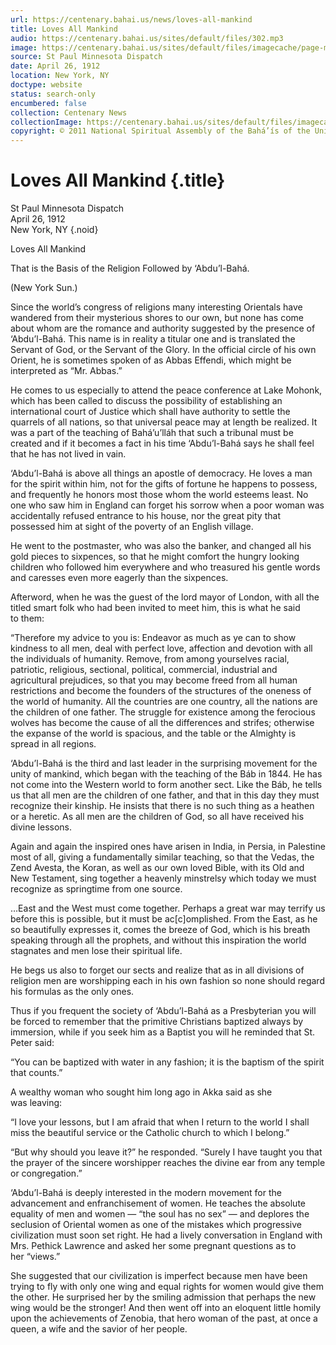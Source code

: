 ```yaml
---
url: https://centenary.bahai.us/news/loves-all-mankind
title: Loves All Mankind
audio: https://centenary.bahai.us/sites/default/files/302.mp3
image: https://centenary.bahai.us/sites/default/files/imagecache/page-main-image/images/press_clippings/04-26-1912%20St%20Paul%20MN%20D%20-%20Loves%20All%20Mankind%20-%20Dispatch%28E%29.png
source: St Paul Minnesota Dispatch
date: April 26, 1912
location: New York, NY
doctype: website
status: search-only
encumbered: false
collection: Centenary News
collectionImage: https://centenary.bahai.us/sites/default/files/imagecache/theme-image/main_image/abdulbaha-overview-small_0.jpg
copyright: © 2011 National Spiritual Assembly of the Bahá’ís of the United States
---
```



# Loves All Mankind {.title}

St Paul Minnesota Dispatch  
April 26, 1912  
New York, NY
{.noid}  



Loves All Mankind

That is the Basis of the Religion Followed by ‘Abdu’l-Bahá.

(New York Sun.)

Since the world’s congress of religions many interesting Orientals have wandered from their mysterious shores to our own, but none has come about whom are the romance and authority suggested by the presence of ‘Abdu’l-Bahá. This name is in reality a titular one and is translated the Servant of God, or the Servant of the Glory. In the official circle of his own Orient, he is sometimes spoken of as Abbas Effendi, which might be interpreted as “Mr. Abbas.”

He comes to us especially to attend the peace conference at Lake Mohonk, which has been called to discuss the possibility of establishing an international court of Justice which shall have authority to settle the quarrels of all nations, so that universal peace may at length be realized. It was a part of the teaching of Bahá’u’lláh that such a tribunal must be created and if it becomes a fact in his time ‘Abdu’l-Bahá says he shall feel that he has not lived in vain.

‘Abdu’l-Bahá is above all things an apostle of democracy. He loves a man for the spirit within him, not for the gifts of fortune he happens to possess, and frequently he honors most those whom the world esteems least. No one who saw him in England can forget his sorrow when a poor woman was accidentally refused entrance to his house, nor the great pity that possessed him at sight of the poverty of an English village.

He went to the postmaster, who was also the banker, and changed all his gold pieces to sixpences, so that he might comfort the hungry looking children who followed him everywhere and who treasured his gentle words and caresses even more eagerly than the sixpences.

Afterword, when he was the guest of the lord mayor of London, with all the titled smart folk who had been invited to meet him, this is what he said to them:

“Therefore my advice to you is: Endeavor as much as ye can to show kindness to all men, deal with perfect love, affection and devotion with all the individuals of humanity. Remove, from among yourselves racial, patriotic, religious, sectional, political, commercial, industrial and agricultural prejudices, so that you may become freed from all human restrictions and become the founders of the structures of the oneness of the world of humanity. All the countries are one country, all the nations are the children of one father. The struggle for existence among the ferocious wolves has become the cause of all the differences and strifes; otherwise the expanse of the world is spacious, and the table or the Almighty is spread in all regions.

‘Abdu’l-Bahá is the third and last leader in the surprising movement for the unity of mankind, which began with the teaching of the Báb in 1844. He has not come into the Western world to form another sect. Like the Báb, he tells us that all men are the children of one father, and that in this day they must recognize their kinship. He insists that there is no such thing as a heathen or a heretic. As all men are the children of God, so all have received his divine lessons.

Again and again the inspired ones have arisen in India, in Persia, in Palestine most of all, giving a fundamentally similar teaching, so that the Vedas, the Zend Avesta, the Koran, as well as our own loved Bible, with its Old and New Testament, sing together a heavenly minstrelsy which today we must recognize as springtime from one source.

…East and the West must come together. Perhaps a great war may terrify us before this is possible, but it must be ac\[c\]omplished. From the East, as he so beautifully expresses it, comes the breeze of God, which is his breath speaking through all the prophets, and without this inspiration the world stagnates and men lose their spiritual life.

He begs us also to forget our sects and realize that as in all divisions of religion men are worshipping each in his own fashion so none should regard his formulas as the only ones.

Thus if you frequent the society of ‘Abdu’l-Bahá as a Presbyterian you will be forced to remember that the primitive Christians baptized always by immersion, while if you seek him as a Baptist you will he reminded that St. Peter said:

“You can be baptized with water in any fashion; it is the baptism of the spirit that counts.”

A wealthy woman who sought him long ago in Akka said as she was leaving:

“I love your lessons, but I am afraid that when I return to the world I shall miss the beautiful service or the Catholic church to which I belong.”

“But why should you leave it?” he responded. “Surely I have taught you that the prayer of the sincere worshipper reaches the divine ear from any temple or congregation.”

‘Abdu’l-Bahá is deeply interested in the modern movement for the advancement and enfranchisement of women. He teaches the absolute equality of men and women — “the soul has no sex” — and deplores the seclusion of Oriental women as one of the mistakes which progressive civilization must soon set right. He had a lively conversation in England with Mrs. Pethick Lawrence and asked her some pregnant questions as to her “views.”

She suggested that our civilization is imperfect because men have been trying to fly with only one wing and equal rights for women would give them the other. He surprised her by the smiling admission that perhaps the new wing would be the stronger! And then went off into an eloquent little homily upon the achievements of Zenobia, that hero woman of the past, at once a queen, a wife and the savior of her people.